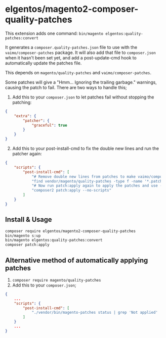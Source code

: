 # elgentos/magento2-composer-quality-patches

This extension adds one command: `bin/magento elgentos:quality-patches:convert`

It generates a `composer.quality-patches.json` file to use with the `vaimo/composer-patches` package. It will also add that file to `composer.json` when it hasn't been set yet, and add a post-update-cmd hook to automatically update the patches file.

This depends on `magento/quality-patches` and `vaimo/composer-patches`.

Some patches will give a "Hmm...  Ignoring the trailing garbage." warnings, causing the patch to fail. There are two ways to handle this;

1. Add this to your `composer.json` to let patches fail without stopping the patching:

```json
{
    "extra": {
        "patcher": {
            "graceful": true
        }
    }
}
```

2. Add this to your post-install-cmd to fix the double new lines and run the patcher again:

```json
{
    "scripts": {
        "post-install-cmd": [
            "# Remove double new lines from patches to make vaimo/composer-patches process them correctly",
            "find vendor/magento/quality-patches -type f -name '*.patch' -exec    sed --in-place -e :a -e '/^\\n*$/{$d;N;};/\\n$/ba' {} \\;",
            "# Now run patch:apply again to apply the patches and use --no-scripts to avoid an infinite loop",
            "composer2 patch:apply --no-scripts"
        ]
    }
}
```

## Install & Usage
```bash
composer require elgentos/magento2-composer-quality-patches 
bin/magento s:up
bin/magento elgentos:quality-patches:convert
composer patch:apply
```

## Alternative method of automatically applying patches

1. `composer require magento/quality-patches`
2. Add this to your `composer.json`;

```json
{
    ...
    "scripts": {
        "post-install-cmd": [
            "./vendor/bin/magento-patches status | grep 'Not applied' | cut -d ' ' -f2 | xargs ./vendor/bin/magento-patches apply"
        ]
    }
    ...
}
```
